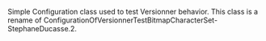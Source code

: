 Simple Configuration class used to test Versionner behavior.
This class is a rename of ConfigurationOfVersionnerTestBitmapCharacterSet-StephaneDucasse.2.

